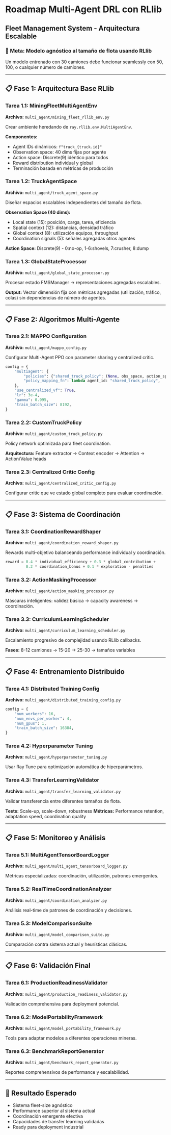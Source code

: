 # Roadmap Multi-Agent DRL con RLlib
## Fleet Management System - Arquitectura Escalable

### 🎯 Meta: Modelo agnóstico al tamaño de flota usando RLlib

Un modelo entrenado con 30 camiones debe funcionar seamlessly con 50, 100, o cualquier número de camiones.

---

## 📋 Fase 1: Arquitectura Base RLlib

### Tarea 1.1: MiningFleetMultiAgentEnv
**Archivo:** `multi_agent/mining_fleet_rllib_env.py`

Crear ambiente heredando de `ray.rllib.env.MultiAgentEnv`.

**Componentes:**
- Agent IDs dinámicos: `f"truck_{truck.id}"`
- Observation space: 40 dims fijas por agente
- Action space: Discrete(9) idéntico para todos
- Reward distribution individual y global
- Terminación basada en métricas de producción

### Tarea 1.2: TruckAgentSpace  
**Archivo:** `multi_agent/truck_agent_space.py`

Diseñar espacios escalables independientes del tamaño de flota.

**Observation Space (40 dims):**
- Local state (15): posición, carga, tarea, eficiencia
- Spatial context (12): distancias, densidad tráfico
- Global context (8): utilización equipos, throughput
- Coordination signals (5): señales agregadas otros agentes

**Action Space:** Discrete(9) - 0:no-op, 1-6:shovels, 7:crusher, 8:dump

### Tarea 1.3: GlobalStateProcessor
**Archivo:** `multi_agent/global_state_processor.py`

Procesar estado FMSManager → representaciones agregadas escalables.

**Output:** Vector dimensión fija con métricas agregadas (utilización, tráfico, colas) sin dependencias de número de agentes.

---

## 📋 Fase 2: Algoritmos Multi-Agente

### Tarea 2.1: MAPPO Configuration
**Archivo:** `multi_agent/mappo_config.py`

Configurar Multi-Agent PPO con parameter sharing y centralized critic.

```python
config = {
    "multiagent": {
        "policies": {"shared_truck_policy": (None, obs_space, action_space, {})},
        "policy_mapping_fn": lambda agent_id: "shared_truck_policy",
    },
    "use_centralized_vf": True,
    "lr": 3e-4,
    "gamma": 0.995,
    "train_batch_size": 8192,
}
```

### Tarea 2.2: CustomTruckPolicy
**Archivo:** `multi_agent/custom_truck_policy.py`

Policy network optimizada para fleet coordination.

**Arquitectura:** Feature extractor → Context encoder → Attention → Action/Value heads

### Tarea 2.3: Centralized Critic Config
**Archivo:** `multi_agent/centralized_critic_config.py`

Configurar critic que ve estado global completo para evaluar coordinación.

---

## 📋 Fase 3: Sistema de Coordinación

### Tarea 3.1: CoordinationRewardShaper
**Archivo:** `multi_agent/coordination_reward_shaper.py`

Rewards multi-objetivo balanceando performance individual y coordinación.

```python
reward = 0.4 * individual_efficiency + 0.3 * global_contribution + 
         0.2 * coordination_bonus + 0.1 * exploration - penalties
```

### Tarea 3.2: ActionMaskingProcessor
**Archivo:** `multi_agent/action_masking_processor.py`

Máscaras inteligentes: validez básica → capacity awareness → coordinación.

### Tarea 3.3: CurriculumLearningScheduler
**Archivo:** `multi_agent/curriculum_learning_scheduler.py`

Escalamiento progresivo de complejidad usando RLlib callbacks.

**Fases:** 8-12 camiones → 15-20 → 25-30 → tamaños variables

---

## 📋 Fase 4: Entrenamiento Distribuido

### Tarea 4.1: Distributed Training Config
**Archivo:** `multi_agent/distributed_training_config.py`

```python
config = {
    "num_workers": 16,
    "num_envs_per_worker": 4,
    "num_gpus": 1,
    "train_batch_size": 16384,
}
```

### Tarea 4.2: Hyperparameter Tuning
**Archivo:** `multi_agent/hyperparameter_tuning.py`

Usar Ray Tune para optimización automática de hiperparámetros.

### Tarea 4.3: TransferLearningValidator
**Archivo:** `multi_agent/transfer_learning_validator.py`

Validar transferencia entre diferentes tamaños de flota.

**Tests:** Scale-up, scale-down, robustness
**Métricas:** Performance retention, adaptation speed, coordination quality

---

## 📋 Fase 5: Monitoreo y Análisis

### Tarea 5.1: MultiAgentTensorBoardLogger
**Archivo:** `multi_agent/multi_agent_tensorboard_logger.py`

Métricas especializadas: coordinación, utilización, patrones emergentes.

### Tarea 5.2: RealTimeCoordinationAnalyzer
**Archivo:** `multi_agent/coordination_analyzer.py`

Análisis real-time de patrones de coordinación y decisiones.

### Tarea 5.3: ModelComparisonSuite
**Archivo:** `multi_agent/model_comparison_suite.py`

Comparación contra sistema actual y heurísticas clásicas.

---

## 📋 Fase 6: Validación Final

### Tarea 6.1: ProductionReadinessValidator
**Archivo:** `multi_agent/production_readiness_validator.py`

Validación comprehensiva para deployment potencial.

### Tarea 6.2: ModelPortabilityFramework
**Archivo:** `multi_agent/model_portability_framework.py`

Tools para adaptar modelos a diferentes operaciones mineras.

### Tarea 6.3: BenchmarkReportGenerator
**Archivo:** `multi_agent/benchmark_report_generator.py`

Reportes comprehensivos de performance y escalabilidad.

---

## 🎯 Resultado Esperado

- Sistema fleet-size agnóstico
- Performance superior al sistema actual  
- Coordinación emergente efectiva
- Capacidades de transfer learning validadas
- Ready para deployment industrial
